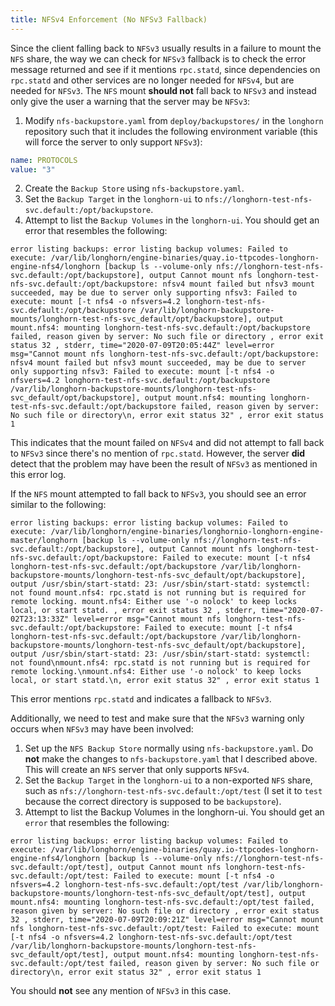 ```yaml
---
title: NFSv4 Enforcement (No NFSv3 Fallback)
---
```

Since the client falling back to `NFSv3` usually results in a failure to mount the `NFS` share, the way we can check for `NFSv3` fallback is to check the error message returned and see if it mentions `rpc.statd`, since dependencies on `rpc.statd` and other services are no longer needed for `NFSv4`, but are needed for `NFSv3`. The `NFS` mount **should not** fall back to `NFSv3` and instead only give the user a warning that the server may be `NFSv3`:
1. Modify `nfs-backupstore.yaml` from `deploy/backupstores/` in the `longhorn` repository such that it includes the following environment variable (this will force the server to only support `NFSv3`):
```yaml
name: PROTOCOLS
value: "3"
```
2. Create the `Backup Store` using `nfs-backupstore.yaml`.
3. Set the `Backup Target` in the `longhorn-ui` to `nfs://longhorn-test-nfs-svc.default:/opt/backupstore`.
4. Attempt to list the `Backup Volumes` in the `longhorn-ui`. You should get an error that resembles the following:
```
error listing backups: error listing backup volumes: Failed to execute: /var/lib/longhorn/engine-binaries/quay.io-ttpcodes-longhorn-engine-nfs4/longhorn [backup ls --volume-only nfs://longhorn-test-nfs-svc.default:/opt/backupstore], output Cannot mount nfs longhorn-test-nfs-svc.default:/opt/backupstore: nfsv4 mount failed but nfsv3 mount succeeded, may be due to server only supporting nfsv3: Failed to execute: mount [-t nfs4 -o nfsvers=4.2 longhorn-test-nfs-svc.default:/opt/backupstore /var/lib/longhorn-backupstore-mounts/longhorn-test-nfs-svc_default/opt/backupstore], output mount.nfs4: mounting longhorn-test-nfs-svc.default:/opt/backupstore failed, reason given by server: No such file or directory , error exit status 32 , stderr, time="2020-07-09T20:05:44Z" level=error msg="Cannot mount nfs longhorn-test-nfs-svc.default:/opt/backupstore: nfsv4 mount failed but nfsv3 mount succeeded, may be due to server only supporting nfsv3: Failed to execute: mount [-t nfs4 -o nfsvers=4.2 longhorn-test-nfs-svc.default:/opt/backupstore /var/lib/longhorn-backupstore-mounts/longhorn-test-nfs-svc_default/opt/backupstore], output mount.nfs4: mounting longhorn-test-nfs-svc.default:/opt/backupstore failed, reason given by server: No such file or directory\n, error exit status 32" , error exit status 1
```
This indicates that the mount failed on `NFSv4` and did not attempt to fall back to `NFSv3` since there's no mention of `rpc.statd`. However, the server **did** detect that the problem may have been the result of `NFSv3` as mentioned in this error log.

If the `NFS` mount attempted to fall back to `NFSv3`, you should see an error similar to the following:
```
error listing backups: error listing backup volumes: Failed to execute: /var/lib/longhorn/engine-binaries/longhornio-longhorn-engine-master/longhorn [backup ls --volume-only nfs://longhorn-test-nfs-svc.default:/opt/backupstore], output Cannot mount nfs longhorn-test-nfs-svc.default:/opt/backupstore: Failed to execute: mount [-t nfs4 longhorn-test-nfs-svc.default:/opt/backupstore /var/lib/longhorn-backupstore-mounts/longhorn-test-nfs-svc_default/opt/backupstore], output /usr/sbin/start-statd: 23: /usr/sbin/start-statd: systemctl: not found mount.nfs4: rpc.statd is not running but is required for remote locking. mount.nfs4: Either use '-o nolock' to keep locks local, or start statd. , error exit status 32 , stderr, time="2020-07-02T23:13:33Z" level=error msg="Cannot mount nfs longhorn-test-nfs-svc.default:/opt/backupstore: Failed to execute: mount [-t nfs4 longhorn-test-nfs-svc.default:/opt/backupstore /var/lib/longhorn-backupstore-mounts/longhorn-test-nfs-svc_default/opt/backupstore], output /usr/sbin/start-statd: 23: /usr/sbin/start-statd: systemctl: not found\nmount.nfs4: rpc.statd is not running but is required for remote locking.\nmount.nfs4: Either use '-o nolock' to keep locks local, or start statd.\n, error exit status 32" , error exit status 1
```
This error mentions `rpc.statd` and indicates a fallback to `NFSv3`.

Additionally, we need to test and make sure that the `NFSv3` warning only occurs when `NFSv3` may have been involved:
1. Set up the `NFS Backup Store` normally using `nfs-backupstore.yaml`. Do **not** make the changes to `nfs-backupstore.yaml` that I described above. This will create an `NFS` server that only supports `NFSv4`.
2. Set the `Backup Target` in the `longhorn-ui` to a non-exported `NFS` share, such as `nfs://longhorn-test-nfs-svc.default:/opt/test` (I set it to `test` because the correct directory is supposed to be `backupstore`).
3. Attempt to list the Backup Volumes in the longhorn-ui. You should get an `error` that resembles the following:
```
error listing backups: error listing backup volumes: Failed to execute: /var/lib/longhorn/engine-binaries/quay.io-ttpcodes-longhorn-engine-nfs4/longhorn [backup ls --volume-only nfs://longhorn-test-nfs-svc.default:/opt/test], output Cannot mount nfs longhorn-test-nfs-svc.default:/opt/test: Failed to execute: mount [-t nfs4 -o nfsvers=4.2 longhorn-test-nfs-svc.default:/opt/test /var/lib/longhorn-backupstore-mounts/longhorn-test-nfs-svc_default/opt/test], output mount.nfs4: mounting longhorn-test-nfs-svc.default:/opt/test failed, reason given by server: No such file or directory , error exit status 32 , stderr, time="2020-07-09T20:09:21Z" level=error msg="Cannot mount nfs longhorn-test-nfs-svc.default:/opt/test: Failed to execute: mount [-t nfs4 -o nfsvers=4.2 longhorn-test-nfs-svc.default:/opt/test /var/lib/longhorn-backupstore-mounts/longhorn-test-nfs-svc_default/opt/test], output mount.nfs4: mounting longhorn-test-nfs-svc.default:/opt/test failed, reason given by server: No such file or directory\n, error exit status 32" , error exit status 1
```
You should **not** see any mention of `NFSv3` in this case.
